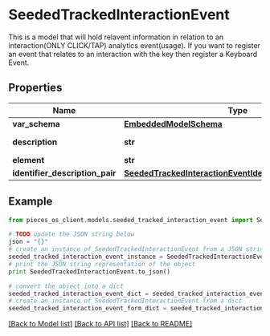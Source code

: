 # SeededTrackedInteractionEvent

This is a model that will hold relavent information in relation to an interaction(ONLY CLICK/TAP) analytics event(usage). If you want to register an event that relates to an interaction with the key then register a Keyboard Event. 

## Properties

Name | Type | Description | Notes
------------ | ------------- | ------------- | -------------
**var_schema** | [**EmbeddedModelSchema**](EmbeddedModelSchema.md) |  | [optional] 
**description** | **str** | These need structure | 
**element** | **str** |  | [optional] 
**identifier_description_pair** | [**SeededTrackedInteractionEventIdentifierDescriptionPairs**](SeededTrackedInteractionEventIdentifierDescriptionPairs.md) |  | [optional] 

## Example

```python
from pieces_os_client.models.seeded_tracked_interaction_event import SeededTrackedInteractionEvent

# TODO update the JSON string below
json = "{}"
# create an instance of SeededTrackedInteractionEvent from a JSON string
seeded_tracked_interaction_event_instance = SeededTrackedInteractionEvent.from_json(json)
# print the JSON string representation of the object
print SeededTrackedInteractionEvent.to_json()

# convert the object into a dict
seeded_tracked_interaction_event_dict = seeded_tracked_interaction_event_instance.to_dict()
# create an instance of SeededTrackedInteractionEvent from a dict
seeded_tracked_interaction_event_form_dict = seeded_tracked_interaction_event.from_dict(seeded_tracked_interaction_event_dict)
```
[[Back to Model list]](../README.md#documentation-for-models) [[Back to API list]](../README.md#documentation-for-api-endpoints) [[Back to README]](../README.md)


